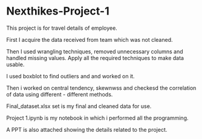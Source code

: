 # Nexthikes-Project-1
This project is for travel details of employee.

First I acquire the data received from team which was not cleaned.

Then I used wrangling techniques, removed unnecessary columns and handled missing values. Apply all the required techniques to make data usable. 

I used boxblot to find outliers and and worked on it.

Then i worked on central tendency, skewnwss and checkesd the correlation of data using different - different methods.

Final_dataset.xlsx set is my final and cleaned data for use.

Project 1.ipynb is my notebook in which i performed all the programming.

A PPT is also attached showing the details related to the project.
